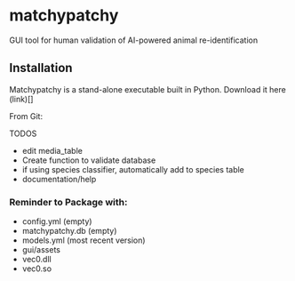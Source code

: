 # matchypatchy
GUI tool for human validation of AI-powered animal re-identification


## Installation

Matchypatchy is a stand-alone executable built in Python. 
Download it here (link)[]

From Git:

TODOS 
 - edit media_table
 - Create function to validate database
 - if using species classifier, automatically add to species table
 - documentation/help


### Reminder to Package with:
 - config.yml (empty)
 - matchypatchy.db (empty)
 - models.yml (most recent version)
 - gui/assets
 - vec0.dll
 - vec0.so